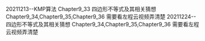 20211213--KMP算法  Chapter9_33
          四边形不等式及其相关猜想  Chapter9_34,Chapter9_35,Chapter9_36
          需要看左程云视频弄清楚
20211224-- 四边形不等式及其相关猜想  Chapter9_34,Chapter9_35,Chapter9_36
需要看左程云视频弄清楚

